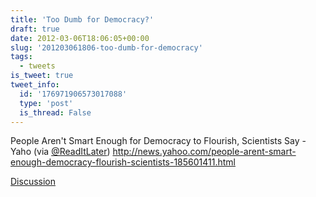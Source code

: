 ```yaml
---
title: 'Too Dumb for Democracy?'
draft: true
date: 2012-03-06T18:06:05+00:00
slug: '201203061806-too-dumb-for-democracy'
tags:
  - tweets
is_tweet: true
tweet_info:
  id: '176971906573017088'
  type: 'post'
  is_thread: False
---
```




People Aren't Smart Enough for Democracy to Flourish, Scientists Say - Yaho (via [@ReadItLater](https://x.com/ReadItLater)) <http://news.yahoo.com/people-arent-smart-enough-democracy-flourish-scientists-185601411.html>

[Discussion](https://x.com/sytelus/status/176971906573017088)
